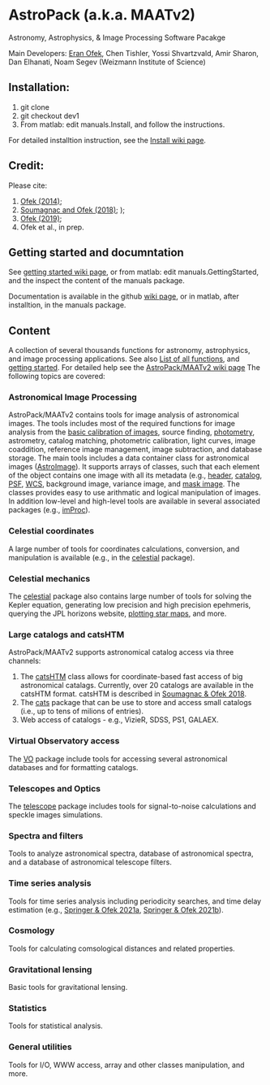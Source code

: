 # AstroPack (a.k.a. MAATv2)
Astronomy, Astrophysics, &amp; Image Processing Software Pacakge

Main Developers: <a href="https://www.weizmann.ac.il/physics/ofek/home">Eran Ofek</a>, Chen Tishler, Yossi Shvartzvald, Amir Sharon, Dan Elhanati, Noam Segev
(Weizmann Institute of Science)

## Installation:
1. git clone <this package>
2. git checkout dev1
3. From matlab: edit manuals.Install, and follow the instructions.

For detailed installtion instruction, see the <a href="https://github.com/EranOfek/AstroPack/wiki/Install">Install wiki page</a>.
  
## Credit:
Please cite:
  1. <a href="https://ui.adsabs.harvard.edu/abs/2014ascl.soft07005O/abstract">Ofek (2014)</a>;
  2. <a href="https://ui.adsabs.harvard.edu/abs/2018PASP..130g5002S/abstract">Soumagnac and Ofek (2018)</a>; );
  3. <a href="https://ui.adsabs.harvard.edu/abs/2019PASP..131e4504O/abstract">Ofek (2019)</a>;
  4. Ofek et al., in prep.

## Getting started and documntation

See <a href="https://github.com/EranOfek/AstroPack/wiki/Getting-Started">getting started wiki page</a>, or 
from matlab: edit manuals.GettingStarted, and the inspect the content of the manuals package.

Documentation is available in the github <a href="https://github.com/EranOfek/AstroPack/wiki">wiki page</a>, or in matlab, after installtion, in the manuals package.

## Content
A collection of several thousands functions for astronomy, astrophysics, and image processing applications.
See also <a href="https://github.com/EranOfek/AstroPack/wiki/AstroPack-function-list">List of all functions</a>, and <a href="https://github.com/EranOfek/AstroPack/wiki/Getting-Started">getting started</a>.
For detailed help see the <a href="https://github.com/EranOfek/AstroPack/wiki">AstroPack/MAATv2 wiki page</a>
The following topics are covered:

### Astronomical Image Processing

AstroPack/MAATv2 contains tools for image analysis of astronomical images. The tools includes most of the required functions for image analysis from the <a href="https://github.com/EranOfek/AstroPack/wiki/Dark-and-Flat-calibration">basic calibration of images</a>, source finding, <a href="https://github.com/EranOfek/AstroPack/wiki/Photometry">photometry</a>, astrometry, catalog matching, photometric calibration, light curves, image coaddition, reference image management, image subtraction, and database storage.
The main tools includes a data container class for astronomical images (<a href="https://github.com/EranOfek/AstroPack/wiki/AstroImage">AstroImage</a>). It supports arrays of classes, such that each element of the object contains one image with all its metadata (e.g., <a href="https://github.com/EranOfek/AstroPack/wiki/AstroHeader">header</a>, <a href="https://github.com/EranOfek/AstroPack/wiki/AstroCatalog">catalog</a>, <a href="https://github.com/EranOfek/AstroPack/wiki/AstroPSF">PSF</a>, <a href="https://github.com/EranOfek/AstroPack/wiki/AstroWCS">WCS</a>, background image, variance image, and <a href="https://github.com/EranOfek/AstroPack/wiki/MaskImage">mask image</a>.
The classes provides easy to use arithmatic and logical manipulation of images. In addition low-level and high-level tools are available in several associated packages (e.g., <a href="https://github.com/EranOfek/AstroPack/wiki/imProc">imProc</a>).

### Celestial coordinates

A large number of tools for coordinates calculations, conversion, and manipulation is available (e.g., in the <a href="https://github.com/EranOfek/AstroPack/wiki/celestial">celestial</a> package).
  
### Celestial mechanics

The <a href="https://github.com/EranOfek/AstroPack/wiki/celestial">celestial</a> package also contains large number of tools for solving the Kepler equation, generating low precision and high precision epehmeris, querying the JPL horizons website, <a href="https://github.com/EranOfek/AstroPack/wiki/celestial.map">plotting star maps</a>, and more.

### Large catalogs and catsHTM

AstroPack/MAATv2 supports astronomical catalog access via three channels:
  1. The <a href="https://github.com/EranOfek/AstroPack/wiki/catsHTM">catsHTM</a> class allows for coordinate-based fast access of big astronomical catalags. Currently, over 20 catalogs are available in the catsHTM format. catsHTM is described in <a href="https://ui.adsabs.harvard.edu/abs/2018PASP..130g5002S/abstract">Soumagnac & Ofek 2018</a>.
  2. The <a href="https://github.com/EranOfek/AstroPack/wiki/cats">cats</a> package that can be use to store and access small catalogs (i.e., up to tens of milions of entries).
  3. Web access of catalogs - e.g., VizieR, SDSS, PS1, GALAEX.
  
### Virtual Observatory access
  
  The <a href="">VO</a> package include tools for accessing several astronomical databases and for formatting catalogs.
  
### Telescopes and Optics

  The <a href="">telescope</a> package includes tools for signal-to-noise calculations and speckle images simulations.
  
### Spectra and filters

Tools to analyze astronomical spectra, database of astronomical spectra, and a database of astronomical telescope filters.

### Time series analysis

Tools for time series analysis including periodicity searches, and time delay estimation (e.g., <a href="https://ui.adsabs.harvard.edu/abs/2021MNRAS.506..864S/abstract">Springer & Ofek 2021a</a>, <a href="https://ui.adsabs.harvard.edu/abs/2021MNRAS.508.3166S/abstract">Springer & Ofek 2021b</a>).
  
### Cosmology

Tools for calculating comsological distances and related properties.

### Gravitational lensing

Basic tools for gravitational lensing.

### Statistics

Tools for statistical analysis.

### General utilities

Tools for I/O, WWW access, array and other classes manipulation, and more.
